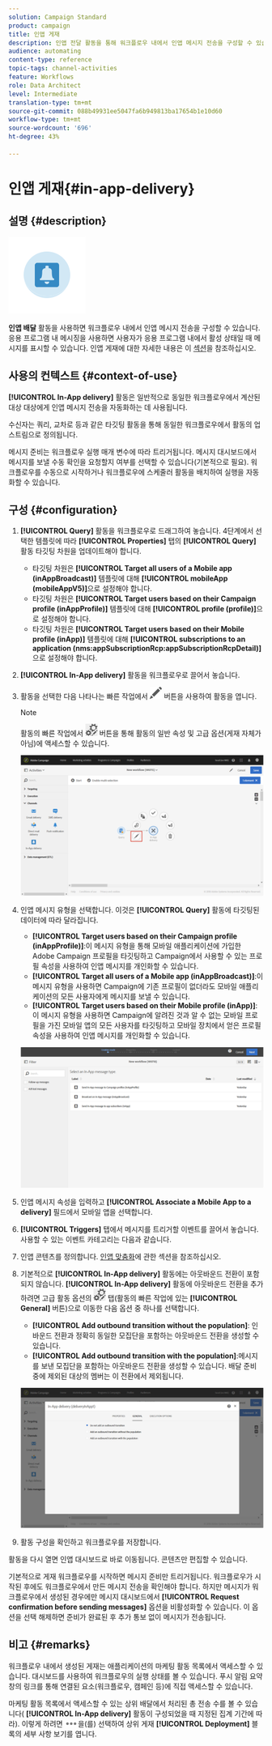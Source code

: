 ```yaml
---
solution: Campaign Standard
product: campaign
title: 인앱 게재
description: 인앱 전달 활동을 통해 워크플로우 내에서 인앱 메시지 전송을 구성할 수 있습니다.
audience: automating
content-type: reference
topic-tags: channel-activities
feature: Workflows
role: Data Architect
level: Intermediate
translation-type: tm+mt
source-git-commit: 088b49931ee5047fa6b949813ba17654b1e10d60
workflow-type: tm+mt
source-wordcount: '696'
ht-degree: 43%

---
```



# 인앱 게재{#in-app-delivery}

## 설명 {#description}

![](assets/wkf_in_app_1.png)

**인앱 배달** 활동을 사용하면 워크플로우 내에서 인앱 메시지 전송을 구성할 수 있습니다. 응용 프로그램 내 메시징을 사용하면 사용자가 응용 프로그램 내에서 활성 상태일 때 메시지를 표시할 수 있습니다. 인앱 게재에 대한 자세한 내용은 이 [섹션](../../channels/using/about-in-app-messaging.md)을 참조하십시오.

## 사용의 컨텍스트 {#context-of-use}

**[!UICONTROL In-App delivery]** 활동은 일반적으로 동일한 워크플로우에서 계산된 대상 대상에게 인앱 메시지 전송을 자동화하는 데 사용됩니다.

수신자는 쿼리, 교차로 등과 같은 타깃팅 활동을 통해 동일한 워크플로우에서 활동의 업스트림으로 정의됩니다.

메시지 준비는 워크플로우 실행 매개 변수에 따라 트리거됩니다. 메시지 대시보드에서 메시지를 보낼 수동 확인을 요청할지 여부를 선택할 수 있습니다(기본적으로 필요). 워크플로우를 수동으로 시작하거나 워크플로우에 스케줄러 활동을 배치하여 실행을 자동화할 수 있습니다.

## 구성 {#configuration}

1. **[!UICONTROL Query]** 활동을 워크플로우로 드래그하여 놓습니다. 4단계에서 선택한 템플릿에 따라 **[!UICONTROL Properties]** 탭의 **[!UICONTROL Query]** 활동 타깃팅 차원을 업데이트해야 합니다.

   * 타깃팅 차원은 **[!UICONTROL Target all users of a Mobile app (inAppBroadcast)]** 템플릿에 대해 **[!UICONTROL mobileApp (mobileAppV5)]**&#x200B;으로 설정해야 합니다.
   * 타깃팅 차원은 **[!UICONTROL Target users based on their Campaign profile (inAppProfile)]** 템플릿에 대해 **[!UICONTROL profile (profile)]**&#x200B;으로 설정해야 합니다.
   * 타깃팅 차원은 **[!UICONTROL Target users based on their Mobile profile (inApp)]** 템플릿에 대해 **[!UICONTROL subscriptions to an application (nms:appSubscriptionRcp:appSubscriptionRcpDetail)]**&#x200B;으로 설정해야 합니다.

1. **[!UICONTROL In-App delivery]** 활동을 워크플로우로 끌어서 놓습니다.
1. 활동을 선택한 다음 나타나는 빠른 작업에서 ![](assets/edit_darkgrey-24px.png) 버튼을 사용하여 활동을 엽니다.

   >[!NOTE]
   >
   >활동의 빠른 작업에서 ![](assets/dlv_activity_params-24px.png) 버튼을 통해 활동의 일반 속성 및 고급 옵션(게재 자체가 아님)에 액세스할 수 있습니다.

   ![](assets/wkf_in_app_3.png)

1. 인앱 메시지 유형을 선택합니다. 이것은 **[!UICONTROL Query]** 활동에 타깃팅된 데이터에 따라 달라집니다.

   * **[!UICONTROL Target users based on their Campaign profile (inAppProfile)]**:이 메시지 유형을 통해 모바일 애플리케이션에 가입한 Adobe Campaign 프로필을 타깃팅하고 Campaign에서 사용할 수 있는 프로필 속성을 사용하여 인앱 메시지를 개인화할 수 있습니다.
   * **[!UICONTROL Target all users of a Mobile app (inAppBroadcast)]**:이 메시지 유형을 사용하면 Campaign에 기존 프로필이 없더라도 모바일 애플리케이션의 모든 사용자에게 메시지를 보낼 수 있습니다.
   * **[!UICONTROL Target users based on their Mobile profile (inApp)]**:이 메시지 유형을 사용하면 Campaign에 알려진 것과 알 수 없는 모바일 프로필을 가진 모바일 앱의 모든 사용자를 타깃팅하고 모바일 장치에서 얻은 프로필 속성을 사용하여 인앱 메시지를 개인화할 수 있습니다.

   ![](assets/wkf_in_app_4.png)

1. 인앱 메시지 속성을 입력하고 **[!UICONTROL Associate a Mobile App to a delivery]** 필드에서 모바일 앱을 선택합니다.
1. **[!UICONTROL Triggers]** 탭에서 메시지를 트리거할 이벤트를 끌어서 놓습니다. 사용할 수 있는 이벤트 카테고리는 다음과 같습니다.
1. 인앱 콘텐츠를 정의합니다. [인앱 맞춤화](../../channels/using/customizing-an-in-app-message.md)에 관한 섹션을 참조하십시오.
1. 기본적으로 **[!UICONTROL In-App delivery]** 활동에는 아웃바운드 전환이 포함되지 않습니다. **[!UICONTROL In-App delivery]** 활동에 아웃바운드 전환을 추가하려면 고급 활동 옵션의 ![](assets/dlv_activity_params-24px.png) 탭(활동의 빠른 작업에 있는 **[!UICONTROL General]** 버튼)으로 이동한 다음 옵션 중 하나를 선택합니다.

   * **[!UICONTROL Add outbound transition without the population]**: 인바운드 전환과 정확히 동일한 모집단을 포함하는 아웃바운드 전환을 생성할 수 있습니다.
   * **[!UICONTROL Add outbound transition with the population]**:메시지를 보낸 모집단을 포함하는 아웃바운드 전환을 생성할 수 있습니다. 배달 준비 중에 제외된 대상의 멤버는 이 전환에서 제외됩니다.

   ![](assets/wkf_in_app_5.png)

1. 활동 구성을 확인하고 워크플로우를 저장합니다.

활동을 다시 열면 인앱 대시보드로 바로 이동됩니다. 콘텐츠만 편집할 수 있습니다.

기본적으로 게재 워크플로우를 시작하면 메시지 준비만 트리거됩니다. 워크플로우가 시작된 후에도 워크플로우에서 만든 메시지 전송을 확인해야 합니다. 하지만 메시지가 워크플로우에서 생성된 경우에만 메시지 대시보드에서 **[!UICONTROL Request confirmation before sending messages]** 옵션을 비활성화할 수 있습니다. 이 옵션을 선택 해제하면 준비가 완료된 후 추가 통보 없이 메시지가 전송됩니다.

## 비고 {#remarks}

워크플로우 내에서 생성된 게재는 애플리케이션의 마케팅 활동 목록에서 액세스할 수 있습니다. 대시보드를 사용하여 워크플로우의 실행 상태를 볼 수 있습니다. 푸시 알림 요약 창의 링크를 통해 연결된 요소(워크플로우, 캠페인 등)에 직접 액세스할 수 있습니다.

마케팅 활동 목록에서 액세스할 수 있는 상위 배달에서 처리된 총 전송 수를 볼 수 있습니다( **[!UICONTROL In-App delivery]** 활동이 구성되었을 때 지정된 집계 기간에 따라). 이렇게 하려면 ![](assets/wkf_dlv_detail_button.png)을(를) 선택하여 상위 게재 **[!UICONTROL Deployment]** 블록의 세부 사항 보기를 엽니다.
